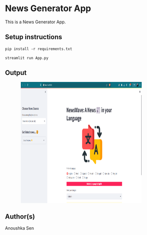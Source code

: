 # News Generator App

This is a News Generator App.

## Setup instructions

  ```
  pip install -r requirements.txt
  ```
  ```
  streamlit run App.py
  ```

## Output

<div align="center">
    <img src="output.jpeg" alt="Logo" width="400" height="400">
</div>

## Author(s)

Anoushka Sen


